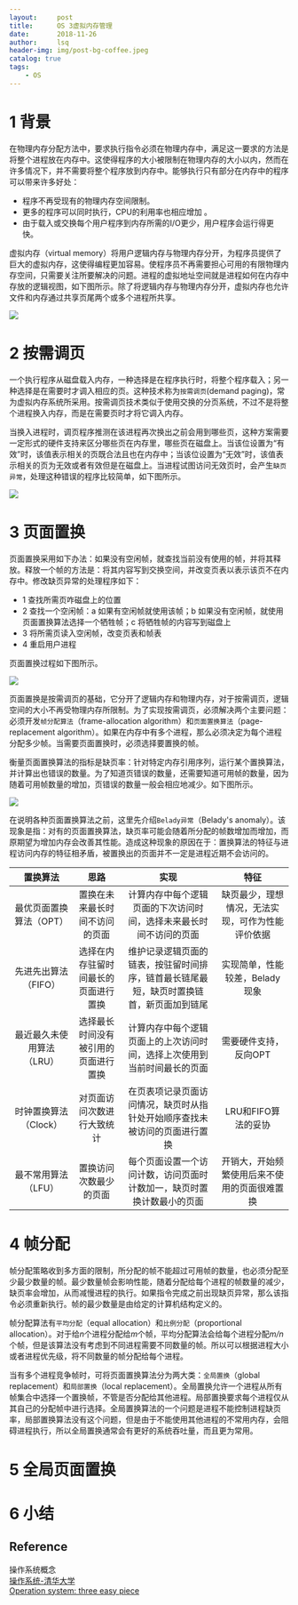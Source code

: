 ```yaml
---
layout:     post
title:      OS 3虚拟内存管理        
date:       2018-11-26      
author:     lsq    
header-img: img/post-bg-coffee.jpeg
catalog: true
tags:
    - OS
---
```



# 1 背景
在物理内存分配方法中，要求执行指令必须在物理内存中，满足这一要求的方法是将整个进程放在内存中。这使得程序的大小被限制在物理内存的大小以内，然而在许多情况下，并不需要将整个程序放到内存中。能够执行只有部分在内存中的程序可以带来许多好处：   

- 程序不再受现有的物理内存空间限制。  
- 更多的程序可以同时执行，CPU的利用率也相应增加  。
- 由于载入或交换每个用户程序到内存所需的I/O更少，用户程序会运行得更快。   

虚拟内存（virtual memory）将用户逻辑内存与物理内存分开，为程序员提供了巨大的虚拟内存，这使得编程更加容易。使程序员不再需要担心可用的有限物理内存空间，只需要关注所要解决的问题。进程的虚拟地址空间就是进程如何在内存中存放的逻辑视图，如下图所示。除了将逻辑内存与物理内存分开，虚拟内存也允许文件和内存通过共享页尾两个或多个进程所共享。

![](https://raw.githubusercontent.com/liferlisiqi/liferlisiqi.github.io/master/img/2018-11-26-os6.jpg)

# 2 按需调页
一个执行程序从磁盘载入内存，一种选择是在程序执行时，将整个程序载入；另一种选择是在需要时才调入相应的页。这种技术称为`按需调页`(demand paging)，常为虚拟内存系统所采用。按需调页技术类似于使用交换的分页系统，不过不是将整个进程换入内存，而是在需要页时才将它调入内存。

当换入进程时，调页程序推测在该进程再次换出之前会用到哪些页，这种方案需要一定形式的硬件支持来区分哪些页在内存里，哪些页在磁盘上。当该位设置为“有效”时，该值表示相关的页既合法且也在内存中；当该位设置为“无效”时，该值表示相关的页为无效或者有效但是在磁盘上。当进程试图访问无效页时，会产生`缺页异常`，处理这种错误的程序比较简单，如下图所示。

![](https://raw.githubusercontent.com/liferlisiqi/liferlisiqi.github.io/master/img/2018-11-26-os7.jpg)


# 3 页面置换
页面置换采用如下办法：如果没有空闲帧，就查找当前没有使用的帧，并将其释放。释放一个帧的方法是：将其内容写到交换空间，并改变页表以表示该页不在内存中。修改缺页异常的处理程序如下：  
- 1 查找所需页咋磁盘上的位置
- 2 查找一个空闲帧：a 如果有空闲帧就使用该帧；b 如果没有空闲帧，就使用页面置换算法选择一个牺牲帧；c 将牺牲帧的内容写到磁盘上
- 3 将所需页读入空闲帧，改变页表和帧表
- 4 重启用户进程  

页面置换过程如下图所示。

![](https://raw.githubusercontent.com/liferlisiqi/liferlisiqi.github.io/master/img/2018-11-26-os8.jpg)

页面置换是按需调页的基础，它分开了逻辑内存和物理内存，对于按需调页，逻辑空间的大小不再受物理内存所限制。为了实现按需调页，必须解决两个主要问题：必须开发`帧分配算法`（frame-allocation algorithm）和`页面置换算法`（page-replacement algorithm）。如果在内存中有多个进程，那么必须决定为每个进程分配多少帧。当需要页面置换时，必须选择要置换的帧。

衡量页面置换算法的指标是缺页率：针对特定内存引用序列，运行某个置换算法，并计算出也错误的数量。为了知道页错误的数量，还需要知道可用帧的数量，因为随着可用帧数量的增加，页错误的数量一般会相应地减少。如下图所示。

![](https://raw.githubusercontent.com/liferlisiqi/liferlisiqi.github.io/master/img/2018-11-27-os9.jpg)

在说明各种页面置换算法之前，这里先介绍`Belady异常`（Belady's anomaly）。该现象是指：对有的页面置换算法，缺页率可能会随着所分配的帧数增加而增加，而原期望为增加内存会改善其性能。造成这种现象的原因在于：置换算法的特征与进程访问内存的特征相矛盾，被置换出的页面并不一定是进程近期不会访问的。
  
  
| 置换算法 | 思路 | 实现 | 特征 |
| :------: | :------: | :------: | :------: |
| 最优页面置换算法（OPT） | 置换在未来最长时间不访问的页面 | 计算内存中每个逻辑页面的下次访问时间，选择未来最长时间不访问的页面 | 缺页最少，理想情况，无法实现，可作为性能评价依据 |
| 先进先出算法（FIFO） | 选择在内存驻留时间最长的页面进行置换 | 维护记录逻辑页面的链表，按驻留时间排序，链首最长链尾最短，缺页时置换链首，新页面加到链尾 | 实现简单，性能较差，Belady现象 |
| 最近最久未使用算法（LRU） | 选择最长时间没有被引用的页面进行置换 | 计算内存中每个逻辑页面上的上次访问时间，选择上次使用到当前时间最长的页面 | 需要硬件支持，反向OPT |
| 时钟置换算法（Clock） | 对页面访问次数进行大致统计 | 在页表项记录页面访问情况，缺页时从指针处开始顺序查找未被访问的页面进行置换 | LRU和FIFO算法的妥协 |
| 最不常用算法（LFU） | 置换访问次数最少的页面 | 每个页面设置一个访问计数，访问页面时计数加一，缺页时置换计数最小的页面 | 开销大，开始频繁使用后来不使用的页面很难置换 |

# 4 帧分配
帧分配策略收到多方面的限制，所分配的帧不能超过可用帧的数量，也必须分配至少最少数量的帧。最少数量帧会影响性能，随着分配给每个进程的帧数量的减少，缺页率会增加，从而减慢进程的执行。如果指令完成之前出现缺页异常，那么该指令必须重新执行。帧的最少数量是由给定的计算机结构定义的。

帧分配算法有`平均分配`（equal allocation）和`比例分配`（proportional allocation）。对于给*n*个进程分配给*m*个帧，平均分配算法会给每个进程分配*m/n*个帧，但是该算法没有考虑到不同进程需要不同数量的帧。所以可以根据进程大小或者进程优先级，将不同数量的帧分配给每个进程。

当有多个进程竞争帧时，可将页面置换算法分为两大类：`全局置换`（global replacement）和`局部置换`（local replacement）。全局置换允许一个进程从所有帧集合中选择一个置换帧，不管是否分配给其他进程。局部置换要求每个进程仅从其自己的分配帧中进行选择。全局置换算法的一个问题是进程不能控制进程缺页率，局部置换算法没有这个问题，但是由于不能使用其他进程的不常用内存，会阻碍进程执行，所以全局置换通常会有更好的系统吞吐量，而且更为常用。


# 5 全局页面置换

# 6 小结






## Reference
操作系统概念    
[操作系统-清华大学](http://os.cs.tsinghua.edu.cn/oscourse/OS2017spring)  
[Operation system: three easy piece](http://pages.cs.wisc.edu/~remzi/OSTEP/)  
